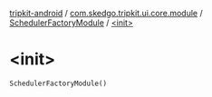 [tripkit-android](../../index.md) / [com.skedgo.tripkit.ui.core.module](../index.md) / [SchedulerFactoryModule](index.md) / [&lt;init&gt;](./-init-.md)

# &lt;init&gt;

`SchedulerFactoryModule()`